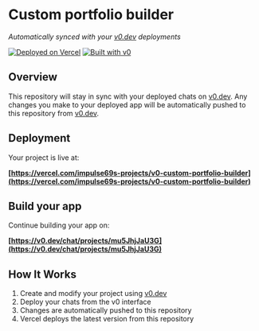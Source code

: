 # Custom portfolio builder

*Automatically synced with your [v0.dev](https://v0.dev) deployments*

[![Deployed on Vercel](https://img.shields.io/badge/Deployed%20on-Vercel-black?style=for-the-badge&logo=vercel)](https://vercel.com/impulse69s-projects/v0-custom-portfolio-builder)
[![Built with v0](https://img.shields.io/badge/Built%20with-v0.dev-black?style=for-the-badge)](https://v0.dev/chat/projects/mu5JhjJaU3G)

## Overview

This repository will stay in sync with your deployed chats on [v0.dev](https://v0.dev).
Any changes you make to your deployed app will be automatically pushed to this repository from [v0.dev](https://v0.dev).

## Deployment

Your project is live at:

**[https://vercel.com/impulse69s-projects/v0-custom-portfolio-builder](https://vercel.com/impulse69s-projects/v0-custom-portfolio-builder)**

## Build your app

Continue building your app on:

**[https://v0.dev/chat/projects/mu5JhjJaU3G](https://v0.dev/chat/projects/mu5JhjJaU3G)**

## How It Works

1. Create and modify your project using [v0.dev](https://v0.dev)
2. Deploy your chats from the v0 interface
3. Changes are automatically pushed to this repository
4. Vercel deploys the latest version from this repository